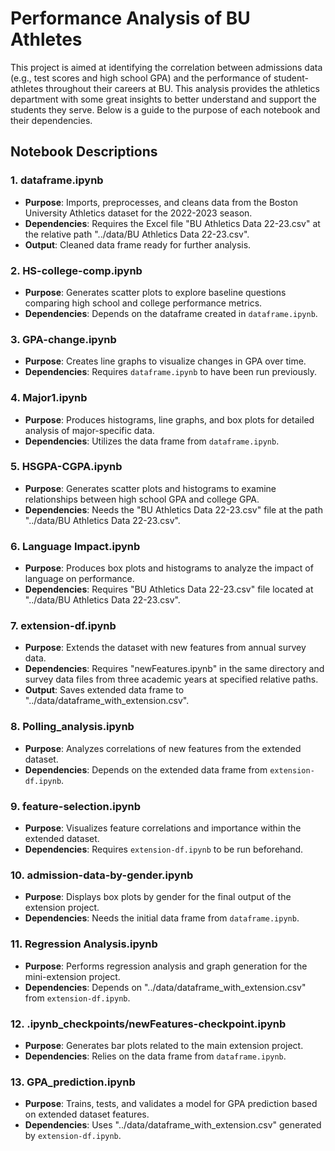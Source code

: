 # Performance Analysis of BU Athletes 

This project is aimed at identifying the correlation between admissions data (e.g., test scores and high school GPA) and the performance of student-athletes throughout their careers at BU. This analysis provides the athletics department with some great insights to better understand and support the students they serve.
Below is a guide to the purpose of each notebook and their dependencies.

## Notebook Descriptions

### 1. **dataframe.ipynb**
- **Purpose**: Imports, preprocesses, and cleans data from the Boston University Athletics dataset for the 2022-2023 season.
- **Dependencies**: Requires the Excel file "BU Athletics Data 22-23.csv" at the relative path "../data/BU Athletics Data 22-23.csv".
- **Output**: Cleaned data frame ready for further analysis.

### 2. **HS-college-comp.ipynb**
- **Purpose**: Generates scatter plots to explore baseline questions comparing high school and college performance metrics.
- **Dependencies**: Depends on the dataframe created in `dataframe.ipynb`.

### 3. **GPA-change.ipynb**
- **Purpose**: Creates line graphs to visualize changes in GPA over time.
- **Dependencies**: Requires `dataframe.ipynb` to have been run previously.

### 4. **Major1.ipynb**
- **Purpose**: Produces histograms, line graphs, and box plots for detailed analysis of major-specific data.
- **Dependencies**: Utilizes the data frame from `dataframe.ipynb`.

### 5. **HSGPA-CGPA.ipynb**
- **Purpose**: Generates scatter plots and histograms to examine relationships between high school GPA and college GPA.
- **Dependencies**: Needs the "BU Athletics Data 22-23.csv" file at the path "../data/BU Athletics Data 22-23.csv".

### 6. **Language Impact.ipynb**
- **Purpose**: Produces box plots and histograms to analyze the impact of language on performance.
- **Dependencies**: Requires "BU Athletics Data 22-23.csv" file located at "../data/BU Athletics Data 22-23.csv".

### 7. **extension-df.ipynb**
- **Purpose**: Extends the dataset with new features from annual survey data.
- **Dependencies**: Requires "newFeatures.ipynb" in the same directory and survey data files from three academic years at specified relative paths.
- **Output**: Saves extended data frame to "../data/dataframe_with_extension.csv".

### 8. **Polling_analysis.ipynb**
- **Purpose**: Analyzes correlations of new features from the extended dataset.
- **Dependencies**: Depends on the extended data frame from `extension-df.ipynb`.

### 9. **feature-selection.ipynb**
- **Purpose**: Visualizes feature correlations and importance within the extended dataset.
- **Dependencies**: Requires `extension-df.ipynb` to be run beforehand.

### 10. **admission-data-by-gender.ipynb**
- **Purpose**: Displays box plots by gender for the final output of the extension project.
- **Dependencies**: Needs the initial data frame from `dataframe.ipynb`.

### 11. **Regression Analysis.ipynb**
- **Purpose**: Performs regression analysis and graph generation for the mini-extension project.
- **Dependencies**: Depends on "../data/dataframe_with_extension.csv" from `extension-df.ipynb`.

### 12. **.ipynb_checkpoints/newFeatures-checkpoint.ipynb**
- **Purpose**: Generates bar plots related to the main extension project.
- **Dependencies**: Relies on the data frame from `dataframe.ipynb`.

### 13. **GPA_prediction.ipynb**
- **Purpose**: Trains, tests, and validates a model for GPA prediction based on extended dataset features.
- **Dependencies**: Uses "../data/dataframe_with_extension.csv" generated by `extension-df.ipynb`.
